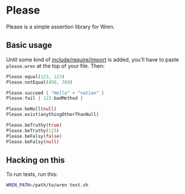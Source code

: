 Please
======

Please is a simple assertion library for Wren.

Basic usage
-----------

Until some kind of [include/require/import](https://github.com/munificent/wren/issues/46) is added, you'll have to paste `please.wren` at the top of your file.  Then:

```dart
Please.equal(123, 123)
Please.notEqual(456, 789)

Please.succeed { "Hello" + "nation" }
Please.fail { 123.badMethod }

Please.beNull(null)
Please.exist(anythingOtherThanNull)

Please.beTruthy(true)
Please.beTruthy(123)
Please.beFalsy(false)
Please.beFalsy(null)
```

Hacking on this
---------------

To run tests, run this:

```sh
WREN_PATH=/path/to/wren test.sh
```
